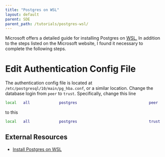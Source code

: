 ```yaml
---
title: "Postgres on WSL"
layout: default
parent: SDE
parent_path: /tutorials/postgres-wsl/
---
```

Microsoft offers a detailed guide for installing Postgres on [WSL.](https://docs.microsoft.com/en-us/windows/wsl/tutorials/wsl-database) In addition to the steps listed on the Microsoft website, I found it necessary to complete the following steps.

# Edit Authentication Config File
The authentication config file is located at `/etc/postgresql/10/main/pg_hba.conf`, or a similar location. Change the database login from `peer` to `trust`. Specifically, change this line
```bash
local   all             postgres                                peer
```
to this
```bash
local   all             postgres                                trust
```


## **External Resources**
* [Install Postgres on WSL](https://docs.microsoft.com/en-us/windows/wsl/tutorials/wsl-database)